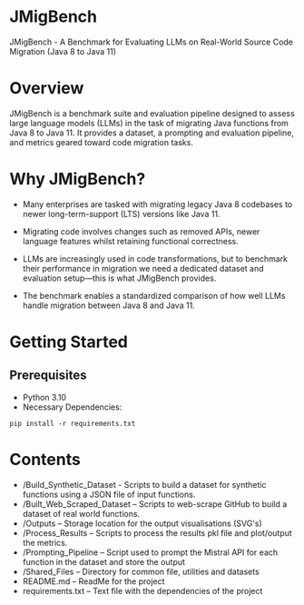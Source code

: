 # JMigBench
JMigBench - A Benchmark for Evaluating LLMs on Real-World Source Code Migration (Java 8 to Java 11)


# Overview
JMigBench is a benchmark suite and evaluation pipeline designed to assess large language models (LLMs) in the task of migrating Java functions from Java 8 to Java 11. It provides a dataset, a prompting and evaluation pipeline, and metrics geared toward code migration tasks. 

# Why JMigBench?
* Many enterprises are tasked with migrating legacy Java 8 codebases to newer long-term-support (LTS) versions like Java 11.

* Migrating code involves changes such as removed APIs, newer language features whilst retaining functional correctness.

* LLMs are increasingly used in code transformations, but to benchmark their performance in migration we need a dedicated dataset and evaluation setup—this is what JMigBench provides.

* The benchmark enables a standardized comparison of how well LLMs handle migration between Java 8 and Java 11.

# Getting Started
## Prerequisites
* Python 3.10
* Necessary Dependencies:
```
pip install -r requirements.txt
```

# Contents
* /Build_Synthetic_Dataset - Scripts to build a dataset for synthetic functions using a JSON file of input functions.
* /Built_Web_Scraped_Dataset – Scripts to web-scrape GitHub to build a dataset of real world functions.  
* /Outputs – Storage location for the output visualisations (SVG's)
* /Process_Results – Scripts to process the results pkl file and plot/output the metrics.
* /Prompting_Pipeline – Script used to prompt the Mistral API for each function in the dataset and store the output
* /Shared_Files – Directory for common file, utilities and datasets
* README.md – ReadMe for the project  
* requirements.txt – Text file with the dependencies of the project 
